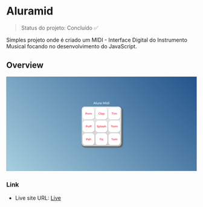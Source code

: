 # Aluramid

> Status do projeto: Concluído :white_check_mark:

Simples projeto onde é criado um MIDI - Interface Digital do Instrumento Musical focando no desenvolvimento do JavaScript.

## Overview

![](./images/screenshot-preview.png)

### Link

- Live site URL: [Live](https://pedrodcastro.github.io/aluramid/)
